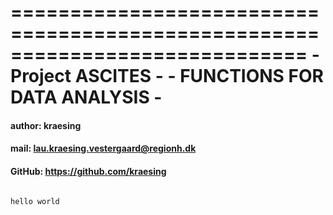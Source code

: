 =============================================================================
                             -  Project ASCITES -
                         - FUNCTIONS FOR DATA ANALYSIS -     
=============================================================================

#### author: kraesing
#### mail: lau.kraesing.vestergaard@regionh.dk 
#### GitHub: https://github.com/kraesing


```python

```

    hello world
    


```python

```
